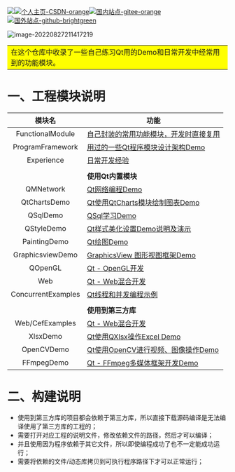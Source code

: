 <img src="README.assets/Qt-5.12.12-green.png">[![个人主页-CSDN-orange](README.assets/%E4%B8%AA%E4%BA%BA%E4%B8%BB%E9%A1%B5-CSDN-orange.png)](https://blog.csdn.net/qq_43627907?type=blog)[![国内站点-gitee-orange](README.assets/%E5%9B%BD%E5%86%85%E7%AB%99%E7%82%B9-gitee-orange.png)](https://gitee.com/mahuifa/QMDemo)[![国外站点-github-brightgreen](README.assets/%E5%9B%BD%E5%A4%96%E7%AB%99%E7%82%B9-github-brightgreen.png)](https://github.com/mahuifa/QMDemo)

![image-20220827211417219](README.assets/image-20220827211417219.png)



<table><tr><td bgcolor=#FFFF00>在这个仓库中收录了一些自己练习Qt用的Demo和日常开发中经常用到的功能模块。</td></tr></table>

# 一、工程模块说明

|       模块名       | 功能                                                         |
| :----------------: | ------------------------------------------------------------ |
|  FunctionalModule  | [自己封装的常用功能模块，开发时直接复用](./FunctionalModule/FunctionalModule.md) |
|  ProgramFramework  | [用过的一些Qt程序模块设计架构Demo](./ProgramFramework/ProgramFramework.md) |
|     Experience     | [日常开发经验](./Experience/Experience.md)                   |
|                    |                                                              |
|                    | **使用Qt内置模块**                                           |
|     QMNetwork      | [Qt网络编程Demo](./QMNetwork/QMNetwork.md)                   |
|    QtChartsDemo    | [Qt使用QtCharts模块绘制图表Demo](./QtChartsDemo/QtCharts.md) |
|      QSqlDemo      | [QSql学习Demo](./QSqlDemo/QSql.md)                           |
|     QStyleDemo     | [Qt样式美化设置Demo说明及演示](./QStyleDemo/QStyleDemo.md)   |
|    PaintingDemo    | [Qt绘图Demo](./PaintingDemo/PaintingDemo.md)                 |
|  GraphicsviewDemo  | [GraphicsView 图形视图框架Demo](./GraphicsviewDemo/GraphicsviewDemo.md) |
|      QOpenGL       | [Qt - OpenGL开发](./OpenGLDemo/OpenGLDemo.md)                |
|        Web         | [Qt - Web混合开发](./Web/Web.md)                             |
| ConcurrentExamples | [Qt线程和并发编程示例](./ConcurrentExamples/ConcurrentExamples.md) |
|                    |                                                              |
|                    | **使用到第三方库**                                           |
|  Web/CefExamples   | [Qt - Web混合开发](./Web/Web.md)                             |
|      XlsxDemo      | [Qt使用QXlsx操作Excel Demo](./XlsxDemo/XlsxDemo.md)          |
|     OpenCVDemo     | [Qt使用OpenCV进行视频、图像操作Demo](./OpenCVDemo/OpenCVDemo.md) |
|     FFmpegDemo     | [Qt - FFmpeg多媒体框架开发Demo](./FFmpegDemo/FFmpegDemo.md)  |



# 二、构建说明

* 使用到第三方库的项目都会依赖于第三方库，所以直接下载源码编译是无法编译使用了第三方库的工程的；
* 需要打开对应工程的说明文件，修改依赖文件的路径，然后才可以编译；
* 并且使用因为程序依赖于其它文件，所以即使编程成功了也不一定能成功运行；
* 需要将依赖的文件/动态库拷贝到可执行程序路径下才可以正常运行；

